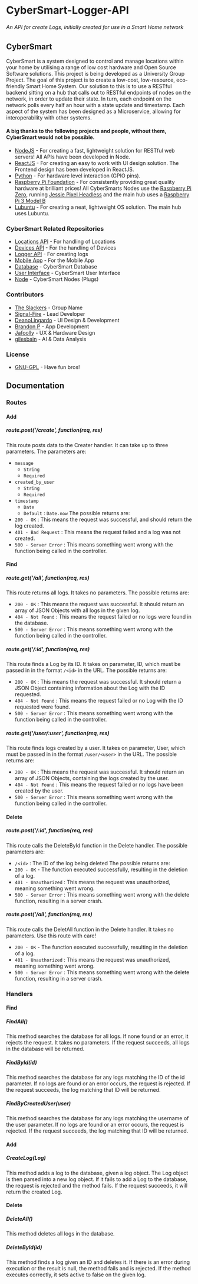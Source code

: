 # CyberSmart-Logger-API
###### An API for create Logs, initially created for use in a Smart Home network

## CyberSmart
CyberSmart is a system designed to control and manage locations within your home by utilising a range of low cost hardware and Open Source Software solutions. This project is being developed as a University Group Project. The goal of this project is to create a low-cost, low-resource, eco-friendly Smart Home System. Our solution to this is to use a RESTful backend sitting on a hub that calls out to RESTful endpoints of nodes on the network, in order to update their state. In turn, each endpoint on the network polls every half an hour with a state update and timestamp. Each aspect of the system has been designed as a Microservice, allowing for interoperability with other systems.

#### A big thanks to the following projects and people, without them, CyberSmart would not be possible.
* [NodeJS](https://nodejs.org/en/) - For creating a fast, lightweight solution for RESTful web servers! All APIs have been developed in Node. 
* [ReactJS](https://reactjs.org/) - For creating an easy to work with UI design solution. The Frontend design has been developed in ReactJS.
* [Python](https://www.python.org/) - For hardware level interaction (GPIO pins).
* [Raspberry Pi Foundation](https://www.raspberrypi.org/about/) - For consistently providing great quality hardware at brilliant prices! All CyberSmarts Nodes use the [Raspberry Pi Zero](https://www.raspberrypi.org/products/raspberry-pi-zero/), running [Jessie Pixel Headless](https://www.raspberrypi.org/blog/introducing-pixel/) and the main hub uses a [Raspberry Pi 3 Model B](https://www.raspberrypi.org/products/raspberry-pi-3-model-b/)
* [Lubuntu](https://lubuntu.net/) - For creating a neat, lightweight OS solution. The main hub uses Lubuntu.

### CyberSmart Related Repositories
* [Locations API](https://github.com/UniversityGroup/CyberSmart-Locations-API) - For handling of Locations
* [Devices API](https://github.com/UniversityGroup/CyberSmart-Devices-API) - For the handling of Devices
* [Logger API](https://github.com/UniversityGroup/CyberSmart-Logger-API) - For creating logs
* [Mobile App](https://github.com/UniversityGroup/CyberSmart-Mobile-App) - For the Mobile App
* [Database](https://github.com/UniversityGroup/CyberSmart-DB) - CyberSmart Database
* [User Interface](https://github.com/UniversityGroup/CyberSmart-React-UI) - CyberSmart User Interface 
* [Node](https://github.com/UniversityGroup/CyberSmart-Node) - CyberSmart Nodes (Plugs)

### Contributors
* [The Slackers](https://github.com/UniversityGroup) - Group Name
* [Signal-Fire](https://www.github.com/Signal-Fire) - Lead Developer
* [DeanoLingardo](https://github.com/DeanoLingardo) - UI Design & Development
* [Brandon P](https://github.com/brandonjamesparkinson) - App Development
* [Jafoolly](https://github.com/Jafoolly) - UX & Hardware Design
* [gilesbain](https://github.com/gilesbain) - AI & Data Analysis

### License
* [GNU-GPL](https://www.gnu.org/licenses/gpl-3.0.en.html) - Have fun bros!

## Documentation
### Routes
#### Add
##### route.post('/create', function(req, res)
This route posts data to the Creater handler. It can take up to three parameters.
The parameters are:
* `message`
    - `String`
    - `Required`
* `created_by_user`
    - `String`
    - `Required`
* `timestamp`
    - `Date`
    - `Default` : `Date.now`
The possible returns are:
* `200 - OK` : This means the request was successful, and should return the log created.
* `401 - Bad Request` : This means the request failed and a log was not created.
* `500 - Server Error` : This means something went wrong with the function being called in the controller.

#### Find
##### route.get('/all', function(req, res)
This route returns all logs. It takes no parameters. 
The possible returns are:
* `200 - OK` : This means the request was successful. It should return an array of JSON Objects with all logs in the given log.
* `404 - Not Found` : This means the request failed or no logs were found in the database.
* `500 - Server Error` : This means something went wrong with the function being called in the controller.

##### route.get('/:id', function(req, res) 
This route finds a Log by its ID. It takes on parameter, ID, which must be passed in in the format `/<id>` in the URL.
The possible returns are:
* `200 - OK` : This means the request was successful. It should return a JSON Object containing information about the Log with the ID requested.
* `404 - Not Found` : This means the request failed or no Log with the ID requested were found.
* `500 - Server Error` : This means something went wrong with the function being called in the controller.

##### route.get('/user/:user', function(req, res) 
This route finds logs created by a user. It takes on parameter, User, which must be passed in in the format `/user/<user>` in the URL.
The possible returns are:
* `200 - OK` : This means the request was successful. It should return an array of JSON Objects, containing the logs created by the user.
* `404 - Not Found` : This means the request failed or no logs have been created by the user.
* `500 - Server Error` : This means something went wrong with the function being called in the controller.

#### Delete
##### route.post('/:id', function(req, res) 
This route calls the DeleteById function in the Delete handler. The possible parameters are:
* `/<id>` : The ID of the log being deleted
The possible returns are:
* `200 - OK` - The function executed successfully, resulting in the deletion of a log.
* `401 - Unauthorized` : This means the request was unauthorized, meaning something went wrong.
* `500 - Server Error` : This means something went wrong with the delete function, resulting in a server crash.

##### route.post('/all', function(req, res) 
This route calls the DeletAll function in the Delete handler. It takes no parameters. Use this route with care!
* `200 - OK` - The function executed successfully, resulting in the deletion of a log.
* `401 - Unauthorized` : This means the request was unauthorized, meaning something went wrong.
* `500 - Server Error` : This means something went wrong with the delete function, resulting in a server crash.

### Handlers
#### Find
##### FindAll()
This method searches the database for all logs. If none found or an error, it rejects the request.
It takes no parameters.
If the request succeeds, all logs in the database will be returned.

##### FindById(id)
This method searches the database for any logs matching the ID of the id parameter.
If no logs are found or an error occurs, the request is rejected.
If the request succeeds, the log matching that ID will be returned.

##### FindByCreatedUser(user)
This method searches the database for any logs matching the username of the user parameter.
If no logs are found or an error occurs, the request is rejected.
If the request succeeds, the log matching that ID will be returned.

#### Add
##### CreateLog(Log)
This method adds a log to the database, given a log object. The Log object is then parsed into a new log object.
If it fails to add a Log to the database, the request is rejected and the method fails.
If the request succeeds, it will return the created Log.

#### Delete
##### DeleteAll()
This method deletes all logs in the database.

##### DeleteById(id)
This method finds a log given an ID and deletes it. If there is an error during execution or the result is null, the method fails and is rejected.
If the method executes correctly, it sets active to false on the given log.